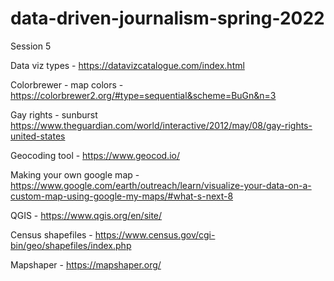 # data-driven-journalism-spring-2022

Session 5

Data viz types - https://datavizcatalogue.com/index.html

Colorbrewer - map colors - https://colorbrewer2.org/#type=sequential&scheme=BuGn&n=3

Gay rights - sunburst https://www.theguardian.com/world/interactive/2012/may/08/gay-rights-united-states

Geocoding tool - https://www.geocod.io/

Making your own google map - https://www.google.com/earth/outreach/learn/visualize-your-data-on-a-custom-map-using-google-my-maps/#what-s-next-8

QGIS - https://www.qgis.org/en/site/  

Census shapefiles - https://www.census.gov/cgi-bin/geo/shapefiles/index.php

Mapshaper - https://mapshaper.org/
